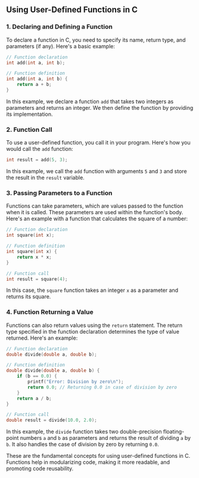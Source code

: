 ## Using User-Defined Functions in C

### 1. Declaring and Defining a Function

To declare a function in C, you need to specify its name, return type, and parameters (if any). Here's a basic example:

```c
// Function declaration
int add(int a, int b);

// Function definition
int add(int a, int b) {
    return a + b;
}
```

In this example, we declare a function `add` that takes two integers as parameters and returns an integer. We then define the function by providing its implementation.

### 2. Function Call

To use a user-defined function, you call it in your program. Here's how you would call the `add` function:

```c
int result = add(5, 3);
```

In this example, we call the `add` function with arguments `5` and `3` and store the result in the `result` variable.

### 3. Passing Parameters to a Function

Functions can take parameters, which are values passed to the function when it is called. These parameters are used within the function's body. Here's an example with a function that calculates the square of a number:

```c
// Function declaration
int square(int x);

// Function definition
int square(int x) {
    return x * x;
}

// Function call
int result = square(4);
```

In this case, the `square` function takes an integer `x` as a parameter and returns its square.

### 4. Function Returning a Value

Functions can also return values using the `return` statement. The return type specified in the function declaration determines the type of value returned. Here's an example:

```c
// Function declaration
double divide(double a, double b);

// Function definition
double divide(double a, double b) {
    if (b == 0.0) {
        printf("Error: Division by zero\n");
        return 0.0; // Returning 0.0 in case of division by zero
    }
    return a / b;
}

// Function call
double result = divide(10.0, 2.0);
```

In this example, the `divide` function takes two double-precision floating-point numbers `a` and `b` as parameters and returns the result of dividing `a` by `b`. It also handles the case of division by zero by returning `0.0`.

These are the fundamental concepts for using user-defined functions in C. Functions help in modularizing code, making it more readable, and promoting code reusability.